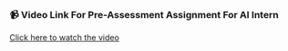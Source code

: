 ### 📹 Video Link For Pre-Assessment Assignment For AI Intern

[Click here to watch the video](https://youtu.be/lQxKEU4Z3Hw)
